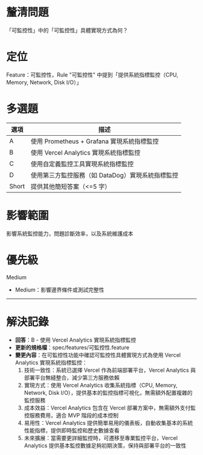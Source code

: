 # 釐清問題

「可監控性」中的「可監控性」具體實現方式為何？

# 定位

Feature：可監控性，Rule "可監控性" 中提到「提供系統指標監控（CPU, Memory, Network, Disk I/O）」

# 多選題

| 選項 | 描述 |
|--------|-------------|
| A | 使用 Prometheus + Grafana 實現系統指標監控 |
| B | 使用 Vercel Analytics 實現系統指標監控 |
| C | 使用自定義監控工具實現系統指標監控 |
| D | 使用第三方監控服務（如 DataDog）實現系統指標監控 |
| Short | 提供其他簡短答案（<=5 字） |

# 影響範圍

影響系統監控能力，問題診斷效率，以及系統維護成本

# 優先級

Medium
- Medium：影響邊界條件或測試完整性

---

# 解決記錄

- **回答**：B - 使用 Vercel Analytics 實現系統指標監控
- **更新的規格檔**：spec/features/可監控性.feature
- **變更內容**：在可監控性功能中確認可監控性具體實現方式為使用 Vercel Analytics 實現系統指標監控：
  1. 技術一致性：系統已選擇 Vercel 作為前端部署平台，Vercel Analytics 與部署平台無縫整合，減少第三方服務依賴
  2. 實現方式：使用 Vercel Analytics 收集系統指標（CPU, Memory, Network, Disk I/O），提供基本的監控指標可視化，無需額外配置複雜的監控服務
  3. 成本效益：Vercel Analytics 包含在 Vercel 部署方案中，無需額外支付監控服務費用，適合 MVP 階段的成本控制
  4. 易用性：Vercel Analytics 提供簡單易用的儀表板，自動收集基本的系統性能指標，提供即時監控和歷史數據查看
  5. 未來擴展：當需要更詳細監控時，可遷移至專業監控平台，Vercel Analytics 提供基本監控數據足夠初期決策，保持與部署平台的一致性